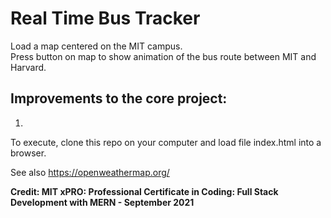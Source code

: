 # Real Time Bus Tracker

Load a map centered on the MIT campus.  
Press button on map to show animation of the bus route between MIT and Harvard.  

## Improvements to the core project:
1. 

To execute, clone this repo on your computer and load file index.html into a browser.

See also <https://openweathermap.org/>

**Credit: MIT xPRO: Professional Certificate in Coding: Full Stack Development with MERN - September 2021**
